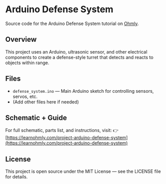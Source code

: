 # Arduino Defense System

Source code for the Arduino Defense System tutorial on [Ohmly](https://learnohmly.com).

## Overview
This project uses an Arduino, ultrasonic sensor, and other electrical components to create a defense-style turret that detects and reacts to objects within range.

## Files
- `defense_system.ino` — Main Arduino sketch for controlling sensors, servos, etc.
- (Add other files here if needed)

## Schematic + Guide
For full schematic, parts list, and instructions, visit:
👉 [https://learnohmly.com/project-arduino-defense-system](https://learnohmly.com/project-arduino-defense-system)

## License
This project is open source under the MIT License — see the LICENSE file for details.
